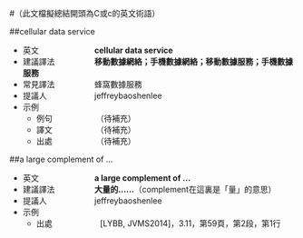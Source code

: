 #（此文檔擬總結開頭為C或c的英文術語）

##cellular data service

* 英文　　　　　　　**cellular data service**
* 建議譯法　　　　　**移動數據網絡；手機數據網絡；移動數據服務；手機數據服務**
* 常見譯法　　　　　蜂窩數據服務
* 提議人　　　　　　jeffreybaoshenlee
* 示例
  * 例句　　　　　　（待補充）
  * 譯文　　　　　　（待補充）
  * 出處　　　　　　（待補充）

##a large complement of ...

* 英文　　　　　　　**a large complement of ...**
* 建議譯法　　　　　**大量的……**（complement在這裏是「量」的意思）
* 提議人　　　　　　jeffreybaoshenlee
* 示例
  * 出處　　　　　　[LYBB, JVMS2014]，3.11，第59頁，第2段，第1行
